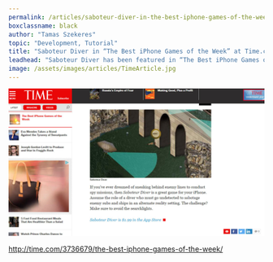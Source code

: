 ```yaml
---
permalink: /articles/saboteur-diver-in-the-best-iphone-games-of-the-week-at-time-com
boxclassname: black
author: "Tamas Szekeres"
topic: "Development, Tutorial"
title: "Saboteur Diver in “The Best iPhone Games of the Week” at Time.com"
leadhead: "Saboteur Diver has been featured in “The Best iPhone Games of the Week” at Time.com"
image: /assets/images/articles/TimeArticle.jpg
---
```


<div class="arttext">

<p><a href="/assets/images/articles/TimeArticle.png"><img src="/assets/images/articles/TimeArticle.jpg" alt="article" /></a></p>
<p><a href="http://time.com/3736679/the-best-iphone-games-of-the-week/" title="http://time.com/3736679/the-best-iphone-games-of-the-week/">http://time.com/3736679/the-best-iphone-games-of-the-week/</a></p>
</div>
